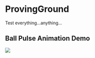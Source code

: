 # ProvingGround
Test everything...anything...

## Ball Pulse Animation Demo
![](https://i.loli.net/2018/01/12/5a588277e1144.gif)
